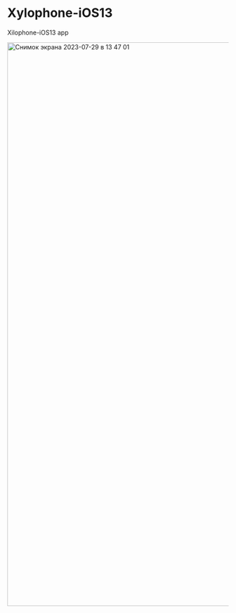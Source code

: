 # Xylophone-iOS13
Xilophone-iOS13 app 

<img width="1280" alt="Снимок экрана 2023-07-29 в 13 47 01" src="https://github.com/CarolineTV/Xylophone-iOS13/assets/76470563/2cc08fc1-ae43-40a5-b7f8-af52286f8e71">

